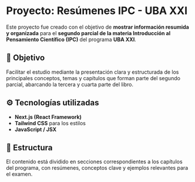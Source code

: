 # Proyecto: Resúmenes IPC - UBA XXI

Este proyecto fue creado con el objetivo de **mostrar información resumida y organizada** para el **segundo parcial de la materia Introducción al Pensamiento Científico (IPC)** del programa **UBA XXI**.

## 🧠 Objetivo

Facilitar el estudio mediante la presentación clara y estructurada de los principales conceptos, temas y capítulos que forman parte del segundo parcial, abarcando la tercera y cuarta parte del libro.

## ⚙️ Tecnologías utilizadas

- **Next.js (React Framework)**  
- **Tailwind CSS** para los estilos  
- **JavaScript / JSX**

## 📁 Estructura

El contenido está dividido en secciones correspondientes a los capítulos del programa, con resúmenes, conceptos clave y ejemplos relevantes para el examen.


